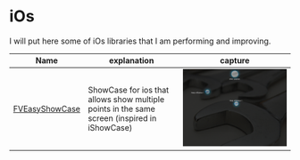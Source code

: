 # iOs
I will put here some of iOs libraries that I am performing and improving.




| Name  |explanation| capture |
| ------------- | ------------- | ------------- |
| [FVEasyShowCase](https://github.com/tato469/FVEasyShowCase)   | ShowCase for ios that allows show multiple points in the same screen (inspired in iShowCase)|<img src="https://github.com/tato469/FVEasyShowCase/blob/master/screenshots/screenshot.png" width="1000">|
